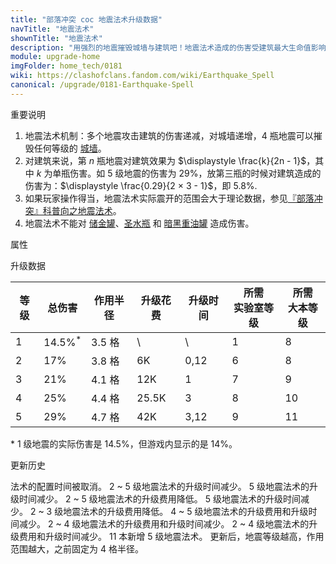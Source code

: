 ```yaml
---
title: "部落冲突 coc 地震法术升级数据"
navTitle: "地震法术"
shownTitle: "地震法术"
description: "用强烈的地震摧毁城墙与建筑吧！地震法术造成的伤害受建筑最大生命值影响。对同一建筑重复施放地震法术，造成的伤害将会递减。但是，对同一块城墙重复施放该法术则可以产生更大的伤害。没有任何城墙能抵抗四次地震法术！"
module: upgrade-home
imgFolder: home_tech/0181
wiki: https://clashofclans.fandom.com/wiki/Earthquake_Spell
canonical: /upgrade/0181-Earthquake-Spell
---
```


<UnitInfo :folder="$frontmatter.imgFolder" imgSrc="Earthquake_Spell.png" :imgAlt="$frontmatter.navTitle"
    description="用强烈的地震摧毁城墙与建筑吧！<br>地震法术造成的伤害受建筑最大生命值影响。对同一建筑重复施放地震法术，造成的伤害将会递减。但是，对同一块城墙重复施放该法术则可以产生更大的伤害。没有任何城墙能抵抗四次地震法术！"
    :isSmallImg="true" />

<SmallTitle>重要说明</SmallTitle>

1. 地震法术机制：多个地震攻击建筑的伤害递减，对城墙递增，4 瓶地震可以摧毁任何等级的 [城墙](/upgrade/0300-Walls)。
2. 对建筑来说，第 $n$ 瓶地震对建筑效果为 $\displaystyle \frac{k}{2n - 1}$，其中 $k$ 为单瓶伤害。如 5 级地震的伤害为 29%，放第三瓶的时候对建筑造成的伤害为：$\displaystyle \frac{0.29}{2 × 3 - 1}$，即 $5.8\%$.
3. 如果玩家操作得当，地震法术实际震开的范围会大于理论数据，参见[『部落冲突』科普向之地震法术](/p/897)。
4. 地震法术不能对 [储金罐](/upgrade/0404-Gold-Storage)、[圣水瓶](/upgrade/0405-Elixir-Storage) 和 [暗黑重油罐](/upgrade/0406-Dark-Elixir-Storage) 造成伤害。

<SmallTitle>属性</SmallTitle>

<UnitProperties>
    <UnitProperty pKey="作用半径" pValue="3.5 格" />
    <UnitProperty pKey="作用类型" pValue="百分比范围伤害" />
    <UnitProperty pKey="作用目标" pValue="敌方建筑和墙" />
    <UnitProperty pKey="法术持续时间" pValue="震 5 次，共持续 2 秒" />
    <UnitProperty pKey="占用的法术空间" pValue="1" />
    <UnitProperty pKey="所需暗黑法术工厂等级" pValue="2" />
    <UnitProperty pKey="所需大本等级" pValue="8" />
    <UnitProperty pKey="法术配置时间" pValue="无" trainingSystem="2025" />
</UnitProperties>

<SmallTitle>升级数据</SmallTitle>

<script setup>
const tableExtraInfo = [
    {
        "column": 3,
        "type": "cost",
        "gpClass": "research",
        "icon": "Dark_Elixir"
    },
    {
        "column": 4,
        "type": "time",
        "gpClass": "research"
    }
];
</script>

<UnitTable :tableExtraInfo="tableExtraInfo">

| 等级 |       总伤害     | 作用半径 | 升级花费 | 升级时间 |所需<br>实验室等级|所需<br>大本等级|
| ---- |       ----      |   ---   |   ----  |   ----   |       ----      |      ----     |
|   1  |14.5%<sup>*</sup>|  3.5 格 |     \   |    \     |         1       |        8      |
|   2  |        17%      |  3.8 格 |     6K  |   0,12   |         6       |        8      |
|   3  |        21%      |  4.1 格 |    12K  |   1      |         7       |        9      |
|   4  |        25%      |  4.4 格 |  25.5K  |   3      |         8       |       10      |
|   5  |        29%      |  4.7 格 |    42K  |   3,12   |         9       |       11      |
</UnitTable>

\* 1 级地震的实际伤害是 14.5%，但游戏内显示的是 14%。

<SmallTitle>更新历史</SmallTitle>

<Timeline>
    <TimelineItem date="2025/03/27">
        <TimelineRow>法术的配置时间被取消。</TimelineRow>
    </TimelineItem>
    <TimelineItem date="2025/03/24">
        <TimelineRow>2 ~ 5 级地震法术的升级时间减少。</TimelineRow>
    </TimelineItem>
    <TimelineItem date="2024/11/25">
        <TimelineRow>5 级地震法术的升级时间减少。</TimelineRow>
        <TimelineRow>2 ~ 5 级地震法术的升级费用降低。</TimelineRow>
    </TimelineItem>
    <TimelineItem date="2024/06/18">
        <TimelineRow>5 级地震法术的升级时间减少。</TimelineRow>
    </TimelineItem>
    <TimelineItem date="2023/12/12">
        <TimelineRow>2 ~ 3 级地震法术的升级费用降低。</TimelineRow>
    </TimelineItem>
    <TimelineItem date="2022/10/10">
        <TimelineRow>4 ~ 5 级地震法术的升级费用和升级时间减少。</TimelineRow>
    </TimelineItem>
    <TimelineItem date="2021/12/09">
        <TimelineRow>2 ~ 4 级地震法术的升级费用和升级时间减少。</TimelineRow>
    </TimelineItem>
    <TimelineItem date="2021/04/12">
        <TimelineRow>2 ~ 4 级地震法术的升级费用和升级时间减少。</TimelineRow>
    </TimelineItem>
    <TimelineItem date="2019/06/18">
        <TimelineRow>11 本新增 5 级地震法术。</TimelineRow>
        <TimelineRow>更新后，地震等级越高，作用范围越大，之前固定为 4 格半径。</TimelineRow>
    </TimelineItem>
    <TimelineItem :historyBottom="true" />
</Timeline>